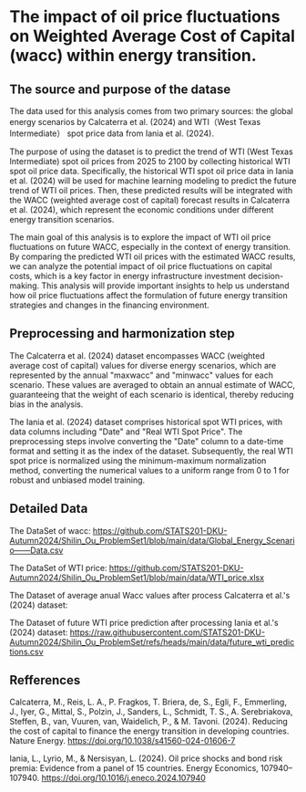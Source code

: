 #  The impact of oil price fluctuations on Weighted Average Cost of Capital (wacc) within energy transition.

## The source and purpose of the datase
The data used for this analysis comes from two primary sources: the global energy scenarios by Calcaterra et al. (2024) and WTI（West Texas Intermediate） spot price data from Iania et al. (2024). 

The purpose of using the dataset is to predict the trend of WTI (West Texas Intermediate) spot oil prices from 2025 to 2100 by collecting historical WTI spot oil price data. Specifically, the historical WTI spot oil price data in Iania et al. (2024) will be used for machine learning modeling to predict the future trend of WTI oil prices. Then, these predicted results will be integrated with the WACC (weighted average cost of capital) forecast results in Calcaterra et al. (2024), which represent the economic conditions under different energy transition scenarios.

The main goal of this analysis is to explore the impact of WTI oil price fluctuations on future WACC, especially in the context of energy transition. By comparing the predicted WTI oil prices with the estimated WACC results, we can analyze the potential impact of oil price fluctuations on capital costs, which is a key factor in energy infrastructure investment decision-making. This analysis will provide important insights to help us understand how oil price fluctuations affect the formulation of future energy transition strategies and changes in the financing environment.
## Preprocessing and harmonization step

The Calcaterra et al. (2024) dataset encompasses WACC (weighted average cost of capital) values for diverse energy scenarios, which are represented by the annual "maxwacc" and "minwacc" values for each scenario. These values are averaged to obtain an annual estimate of WACC, guaranteeing that the weight of each scenario is identical, thereby reducing bias in the analysis.

The Iania et al. (2024) dataset comprises historical spot WTI prices, with data columns including "Date" and "Real WTI Spot Price". The preprocessing steps involve converting the "Date" column to a date-time format and setting it as the index of the dataset. Subsequently, the real WTI spot price is normalized using the minimum-maximum normalization method, converting the numerical values to a uniform range from 0 to 1 for robust and unbiased model training.
 

## Detailed Data
The DataSet of wacc: https://github.com/STATS201-DKU-Autumn2024/Shilin_Ou_ProblemSet1/blob/main/data/Global_Energy_Scenario——Data.csv

The DataSet of WTI price: https://github.com/STATS201-DKU-Autumn2024/Shilin_Ou_ProblemSet1/blob/main/data/WTI_price.xlsx

The Dataset of average anual Wacc values after process Calcaterra et al.'s (2024) dataset:

The Dataset of future WTI price prediction after processing Iania et al.'s (2024) dataset: https://raw.githubusercontent.com/STATS201-DKU-Autumn2024/Shilin_Ou_ProblemSet/refs/heads/main/data/future_wti_predictions.csv

## Refferences

Calcaterra, M., Reis, L. A., P. Fragkos, T. Briera, de, S., Egli, F., Emmerling, J., Iyer, G., Mittal, S., Polzin, J., Sanders, L., Schmidt, T. S., A. Serebriakova, Steffen, B., van, Vuuren, van, Waidelich, P., & M. Tavoni. (2024). Reducing the cost of capital to finance the energy transition in developing countries. Nature Energy. https://doi.org/10.1038/s41560-024-01606-7

Iania, L., Lyrio, M., & Nersisyan, L. (2024). Oil price shocks and bond risk premia: Evidence from a panel of 15 countries. Energy Economics, 107940–107940. https://doi.org/10.1016/j.eneco.2024.107940


